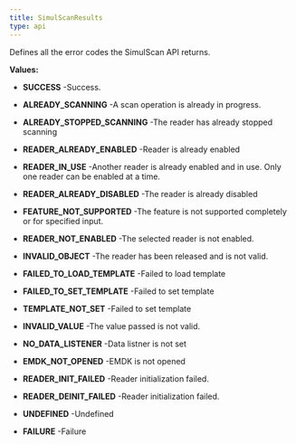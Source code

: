 ```yaml
---
title: SimulScanResults
type: api
---
```



Defines all the error codes the SimulScan API returns.

**Values:**

* **SUCCESS** -Success.

* **ALREADY_SCANNING** -A scan operation is already in progress.

* **ALREADY_STOPPED_SCANNING** -The reader has already stopped scanning

* **READER_ALREADY_ENABLED** -Reader is already enabled

* **READER_IN_USE** -Another reader is already enabled and in use. Only one reader can be enabled at a time.

* **READER_ALREADY_DISABLED** -The reader is already disabled

* **FEATURE_NOT_SUPPORTED** -The feature is not supported completely or for specified input.

* **READER_NOT_ENABLED** -The selected reader is not enabled.

* **INVALID_OBJECT** -The reader has been released and is not valid.

* **FAILED_TO_LOAD_TEMPLATE** -Failed to load template

* **FAILED_TO_SET_TEMPLATE** -Failed to set template

* **TEMPLATE_NOT_SET** -Failed to set template

* **INVALID_VALUE** -The value passed is not valid.

* **NO_DATA_LISTENER** -Data listner is not set

* **EMDK_NOT_OPENED** -EMDK is not opened

* **READER_INIT_FAILED** -Reader initialization failed.

* **READER_DEINIT_FAILED** -Reader initialization failed.

* **UNDEFINED** -Undefined

* **FAILURE** -Failure

